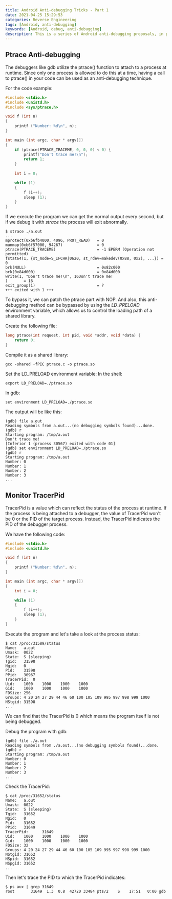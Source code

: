 ```yaml
---
title: Android Anti-debugging Tricks - Part 1
date: 2021-04-25 15:29:53
categories: Reverse Engineering
tags: [Android, anti-debugging]
keywords: [Android, debug, anti-debugging]
description: This is a series of Android anti-debugging proposals, in particular for the dynamic debugging. Maybe a little more anti-anti-debugging tricks will be mentioned in this series.
---
```

## Ptrace Anti-debugging
The debuggers like gdb utilize the ptrace() function to attach to a process at runtime. Since only one process is allowed to do this at a time, having a call to ptrace() in your code can be used as an anti-debugging technique.

For the code example:

```C
#include <stdio.h>
#include <unistd.h>
#include <sys/ptrace.h>

void f (int n)
{
    printf ("Number: %d\n", n);
}

int main (int argc, char * argv[])
{
    if (ptrace(PTRACE_TRACEME, 0, 0, 0) < 0) {
        printf("Don't trace me!\n");
        return 1;
    }
    
    int i = 0;

    while (1)
    {
        f (i++);
        sleep (1);
    }
}
```
If we execute the program we can get the normal output every second, but if we debug it with *strace* the process will exit abnormally.
```shell
$ strace ./a.out
...
mprotect(0xb6fb4000, 4096, PROT_READ)   = 0
munmap(0xb6f57000, 94267)               = 0
ptrace(PTRACE_TRACEME)                  = -1 EPERM (Operation not permitted)
fstat64(1, {st_mode=S_IFCHR|0620, st_rdev=makedev(0x88, 0x2), ...}) = 0
brk(NULL)                               = 0x82c000
brk(0x84d000)                           = 0x84d000
write(1, "Don't trace me!\n", 16Don't trace me!
)       = 16
exit_group(1)                           = ?
+++ exited with 1 +++
```
To bypass it, we can patch the ptrace part with NOP. And also, this anti-debugging method can be bypassed by using the *LD_PRELOAD* environment variable, which allows us to control the loading path of a shared library.

Create the following file:
```C
long ptrace(int request, int pid, void *addr, void *data) {
    return 0;
}
```
Compile it as a shared library:
```shell
gcc -shared -fPIC ptrace.c -o ptrace.so
```
Set the LD_PRELOAD environment variable:
In the shell:
```shell
export LD_PRELOAD=./ptrace.so
```
In gdb:
```shell
set environment LD_PRELOAD=./ptrace.so
```
The output will be like this:
```shell
(gdb) file a.out
Reading symbols from a.out...(no debugging symbols found)...done.
(gdb) r
Starting program: /tmp/a.out
Don't trace me!
[Inferior 1 (process 30567) exited with code 01]
(gdb) set environment LD_PRELOAD=./ptrace.so
(gdb) r
Starting program: /tmp/a.out
Number: 0
Number: 1
Number: 2
Number: 3
...
```

## Monitor TracerPid

TracerPid is a value which can reflect the status of the process at runtime. If the process is being attached to a debugger, the value of TracerPid won't be 0 or the PID of the target process. Instead, the TracerPid indicates the PID of the debugger process.

We have the following code:
```C
#include <stdio.h>
#include <unistd.h>

void f (int n)
{
    printf ("Number: %d\n", n);
}

int main (int argc, char * argv[])
{
    int i = 0;

    while (1)
    {
        f (i++);
        sleep (1);
    }
}
```
Execute the program and let's take a look at the process status:
```shell
$ cat /proc/31589/status
Name:	a.out
Umask:	0022
State:	S (sleeping)
Tgid:	31598
Ngid:	0
Pid:	31598
PPid:	30967
TracerPid:	0
Uid:	1000	1000	1000	1000
Gid:	1000	1000	1000	1000
FDSize:	256
Groups:	4 20 24 27 29 44 46 60 100 105 109 995 997 998 999 1000
NStgid:	31598
...
```
We can find that the TracerPid is 0 which means the program itself is not being debugged.

Debug the program with gdb:
```shell
(gdb) file ./a.out
Reading symbols from ./a.out...(no debugging symbols found)...done.
(gdb) r
Starting program: /tmp/a.out
Number: 0
Number: 1
Number: 2
Number: 3
...
```
Check the TracerPid:
```shell
$ cat /proc/31652/status
Name:   a.out
Umask:  0022
State:  S (sleeping)
Tgid:   31652
Ngid:   0
Pid:    31652
PPid:   31649
TracerPid:      31649
Uid:    1000    1000    1000    1000
Gid:    1000    1000    1000    1000
FDSize: 32
Groups: 4 20 24 27 29 44 46 60 100 105 109 995 997 998 999 1000 
NStgid: 31652
NSpid:  31652
NSpgid: 31652
...
```
Then let's trace the PID to which the TracerPid indicates:
```shell
$ ps aux | grep 31649
root       31649  1.3  0.8  42720 33484 pts/2    S    17:51   0:00 gdb
```

##


